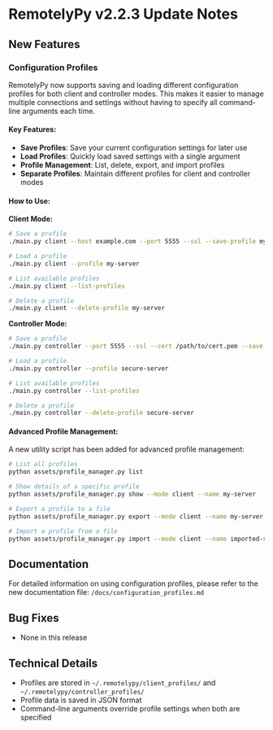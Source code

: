 # RemotelyPy v2.2.3 Update Notes

## New Features

### Configuration Profiles

RemotelyPy now supports saving and loading different configuration profiles for both client and controller modes. This makes it easier to manage multiple connections and settings without having to specify all command-line arguments each time.

#### Key Features:

- **Save Profiles**: Save your current configuration settings for later use
- **Load Profiles**: Quickly load saved settings with a single argument
- **Profile Management**: List, delete, export, and import profiles
- **Separate Profiles**: Maintain different profiles for client and controller modes

#### How to Use:

**Client Mode:**

```bash
# Save a profile
./main.py client --host example.com --port 5555 --ssl --save-profile my-server

# Load a profile
./main.py client --profile my-server

# List available profiles
./main.py client --list-profiles

# Delete a profile
./main.py client --delete-profile my-server
```

**Controller Mode:**

```bash
# Save a profile
./main.py controller --port 5555 --ssl --cert /path/to/cert.pem --save-profile secure-server

# Load a profile
./main.py controller --profile secure-server

# List available profiles
./main.py controller --list-profiles

# Delete a profile
./main.py controller --delete-profile secure-server
```

#### Advanced Profile Management:

A new utility script has been added for advanced profile management:

```bash
# List all profiles
python assets/profile_manager.py list

# Show details of a specific profile
python assets/profile_manager.py show --mode client --name my-server

# Export a profile to a file
python assets/profile_manager.py export --mode client --name my-server --output my-server.json

# Import a profile from a file
python assets/profile_manager.py import --mode client --name imported-server --input my-server.json
```

## Documentation

For detailed information on using configuration profiles, please refer to the new documentation file:
`/docs/configuration_profiles.md`

## Bug Fixes

- None in this release

## Technical Details

- Profiles are stored in `~/.remotelypy/client_profiles/` and `~/.remotelypy/controller_profiles/`
- Profile data is saved in JSON format
- Command-line arguments override profile settings when both are specified
